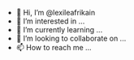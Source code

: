 - 👋 Hi, I’m @lexileafrikain
- 👀 I’m interested in ...
- 🌱 I’m currently learning ...
- 💞️ I’m looking to collaborate on ...
- 📫 How to reach me ...

<!---
lexileafrikain/lexileafrikain is a ✨ special ✨ repository because its `README.md` (this file) appears on your GitHub profile.
You can click the Preview link to take a look at your changes.
--->
